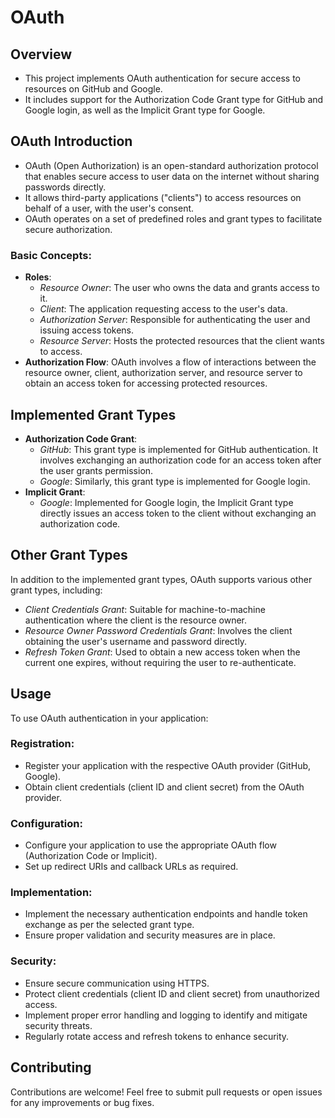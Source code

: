 # OAuth

## Overview
- This project implements OAuth authentication for secure access to resources on GitHub and Google. 
- It includes support for the Authorization Code Grant type for GitHub and Google login, as well as the Implicit Grant type for Google.

## OAuth Introduction
- OAuth (Open Authorization) is an open-standard authorization protocol that enables secure access to user data on the internet without sharing passwords directly. 
- It allows third-party applications ("clients") to access resources on behalf of a user, with the user's consent. 
- OAuth operates on a set of predefined roles and grant types to facilitate secure authorization.

### Basic Concepts:
- **Roles**:
  - *Resource Owner*: The user who owns the data and grants access to it.
  - *Client*: The application requesting access to the user's data.
  - *Authorization Server*: Responsible for authenticating the user and issuing access tokens.
  - *Resource Server*: Hosts the protected resources that the client wants to access.
- **Authorization Flow**: OAuth involves a flow of interactions between the resource owner, client, authorization server, and resource server to obtain an access token for accessing protected resources.

## Implemented Grant Types
- **Authorization Code Grant**:
  - *GitHub*: This grant type is implemented for GitHub authentication. It involves exchanging an authorization code for an access token after the user grants permission.
  - *Google*: Similarly, this grant type is implemented for Google login.
- **Implicit Grant**:
  - *Google*: Implemented for Google login, the Implicit Grant type directly issues an access token to the client without exchanging an authorization code.

## Other Grant Types
In addition to the implemented grant types, OAuth supports various other grant types, including:
- *Client Credentials Grant*: Suitable for machine-to-machine authentication where the client is the resource owner.
- *Resource Owner Password Credentials Grant*: Involves the client obtaining the user's username and password directly.
- *Refresh Token Grant*: Used to obtain a new access token when the current one expires, without requiring the user to re-authenticate.

## Usage
To use OAuth authentication in your application:

### Registration:
- Register your application with the respective OAuth provider (GitHub, Google).
- Obtain client credentials (client ID and client secret) from the OAuth provider.

### Configuration:
- Configure your application to use the appropriate OAuth flow (Authorization Code or Implicit).
- Set up redirect URIs and callback URLs as required.

### Implementation:
- Implement the necessary authentication endpoints and handle token exchange as per the selected grant type.
- Ensure proper validation and security measures are in place.

### Security:
- Ensure secure communication using HTTPS.
- Protect client credentials (client ID and client secret) from unauthorized access.
- Implement proper error handling and logging to identify and mitigate security threats.
- Regularly rotate access and refresh tokens to enhance security.

## Contributing
Contributions are welcome! Feel free to submit pull requests or open issues for any improvements or bug fixes.


